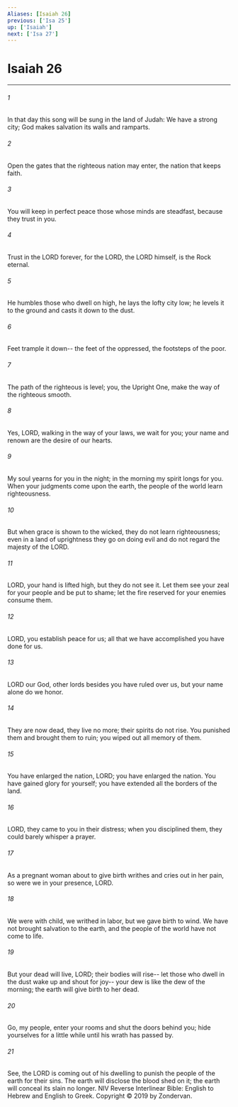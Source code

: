 ```yaml
---
Aliases: [Isaiah 26]
previous: ['Isa 25']
up: ['Isaiah']
next: ['Isa 27']
---
```

# Isaiah 26

***


###### 1 
In that day this song will be sung in the land of Judah: We have a strong city; God makes salvation its walls and ramparts. 

###### 2 
Open the gates that the righteous nation may enter, the nation that keeps faith. 

###### 3 
You will keep in perfect peace those whose minds are steadfast, because they trust in you. 

###### 4 
Trust in the LORD forever, for the LORD, the LORD himself, is the Rock eternal. 

###### 5 
He humbles those who dwell on high, he lays the lofty city low; he levels it to the ground and casts it down to the dust. 

###### 6 
Feet trample it down-- the feet of the oppressed, the footsteps of the poor. 

###### 7 
The path of the righteous is level; you, the Upright One, make the way of the righteous smooth. 

###### 8 
Yes, LORD, walking in the way of your laws, we wait for you; your name and renown are the desire of our hearts. 

###### 9 
My soul yearns for you in the night; in the morning my spirit longs for you. When your judgments come upon the earth, the people of the world learn righteousness. 

###### 10 
But when grace is shown to the wicked, they do not learn righteousness; even in a land of uprightness they go on doing evil and do not regard the majesty of the LORD. 

###### 11 
LORD, your hand is lifted high, but they do not see it. Let them see your zeal for your people and be put to shame; let the fire reserved for your enemies consume them. 

###### 12 
LORD, you establish peace for us; all that we have accomplished you have done for us. 

###### 13 
LORD our God, other lords besides you have ruled over us, but your name alone do we honor. 

###### 14 
They are now dead, they live no more; their spirits do not rise. You punished them and brought them to ruin; you wiped out all memory of them. 

###### 15 
You have enlarged the nation, LORD; you have enlarged the nation. You have gained glory for yourself; you have extended all the borders of the land. 

###### 16 
LORD, they came to you in their distress; when you disciplined them, they could barely whisper a prayer. 

###### 17 
As a pregnant woman about to give birth writhes and cries out in her pain, so were we in your presence, LORD. 

###### 18 
We were with child, we writhed in labor, but we gave birth to wind. We have not brought salvation to the earth, and the people of the world have not come to life. 

###### 19 
But your dead will live, LORD; their bodies will rise-- let those who dwell in the dust wake up and shout for joy-- your dew is like the dew of the morning; the earth will give birth to her dead. 

###### 20 
Go, my people, enter your rooms and shut the doors behind you; hide yourselves for a little while until his wrath has passed by. 

###### 21 
See, the LORD is coming out of his dwelling to punish the people of the earth for their sins. The earth will disclose the blood shed on it; the earth will conceal its slain no longer. NIV Reverse Interlinear Bible: English to Hebrew and English to Greek. Copyright © 2019 by Zondervan.
